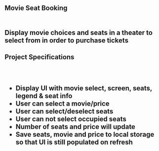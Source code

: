 <h2>Movie Seat Booking<h2><br>
Display movie choices and seats in a theater to select from in order to purchase tickets

<h2>Project Specifications<h2><br>
<ul>
<li>Display UI with movie select, screen, seats, legend &amp; seat info</li>
<li>User can select a movie/price</li>
<li>User can select/deselect seats</li>
<li>User can not select occupied seats</li>
<li>Number of seats and price will update</li>
<li>Save seats, movie and price to local storage so that UI is still populated on refresh</li>
</ul>
